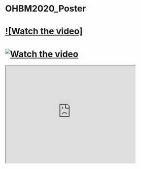 # OHBM2020_Poster
# [![Watch the video]](https://www.youtube.com/watch?v=qCTMq7xvdXU&list=PL0s2dJpAEgh_Gpa-FL-ScH9pA1lMY6tyS&index=92&t=0s)
# [![Watch the video](https://img.youtube.com/vi/T-D1KVIuvjA/maxresdefault.jpg)](https://youtu.be/T-D1KVIuvjA)

<iframe width="420" height="315"
src="https://www.youtube.com/embed/tgbNymZ7vqY">
</iframe>
